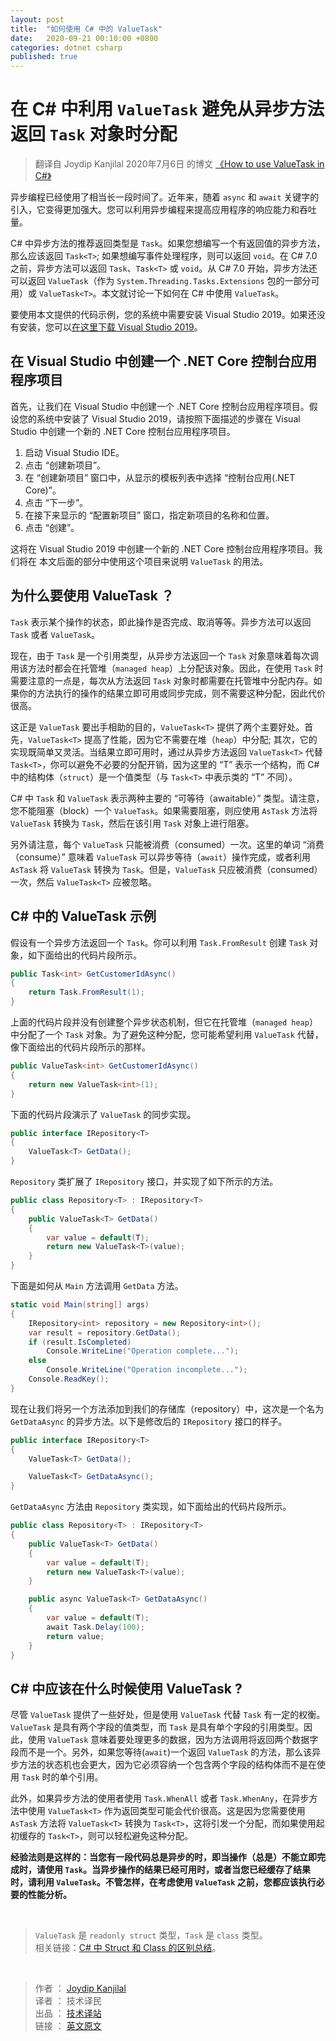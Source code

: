 ```yaml
---
layout: post
title:  "如何使用 C# 中的 ValueTask"
date:   2020-09-21 00:10:00 +0800
categories: dotnet csharp
published: true
---
```


# 在 C# 中利用 `ValueTask` 避免从异步方法返回 `Task` 对象时分配

> 翻译自 Joydip Kanjilal 2020年7月6日 的博文 [《How to use ValueTask in C#》](https://www.infoworld.com/article/3565433/how-to-use-valuetask-in-csharp.html)

异步编程已经使用了相当长一段时间了。近年来，随着 `async` 和 `await` 关键字的引入，它变得更加强大。您可以利用异步编程来提高应用程序的响应能力和吞吐量。

C# 中异步方法的推荐返回类型是 `Task`。如果您想编写一个有返回值的异步方法，那么应该返回 `Task<T>`; 如果想编写事件处理程序，则可以返回 `void`。在 C# 7.0 之前，异步方法可以返回 `Task`、`Task<T>` 或 `void`。从 C# 7.0 开始，异步方法还可以返回 `ValueTask`（作为 `System.Threading.Tasks.Extensions` 包的一部分可用）或 `ValueTask<T>`。本文就讨论一下如何在 C# 中使用 `ValueTask`。

要使用本文提供的代码示例，您的系统中需要安装 Visual Studio 2019。如果还没有安装，您可以[在这里下载 Visual Studio 2019](https://visualstudio.microsoft.com/downloads/)。

## 在 Visual Studio 中创建一个 .NET Core 控制台应用程序项目

首先，让我们在 Visual Studio 中创建一个 .NET Core 控制台应用程序项目。假设您的系统中安装了 Visual Studio 2019，请按照下面描述的步骤在 Visual Studio 中创建一个新的 .NET Core 控制台应用程序项目。

1. 启动 Visual Studio IDE。
2. 点击 “创建新项目”。
3. 在 “创建新项目” 窗口中，从显示的模板列表中选择 “控制台应用(.NET Core)”。
4. 点击 “下一步”。
5. 在接下来显示的 “配置新项目” 窗口，指定新项目的名称和位置。
6. 点击 “创建”。

这将在 Visual Studio 2019 中创建一个新的 .NET Core 控制台应用程序项目。我们将在 本文后面的部分中使用这个项目来说明 `ValueTask` 的用法。

## 为什么要使用 ValueTask ？

`Task` 表示某个操作的状态，即此操作是否完成、取消等等。异步方法可以返回 `Task` 或者 `ValueTask`。

现在，由于 `Task` 是一个引用类型，从异步方法返回一个 `Task` 对象意味着每次调用该方法时都会在托管堆（`managed heap`）上分配该对象。因此，在使用 `Task` 时需要注意的一点是，每次从方法返回 `Task` 对象时都需要在托管堆中分配内存。如果你的方法执行的操作的结果立即可用或同步完成，则不需要这种分配，因此代价很高。

这正是 `ValueTask` 要出手相助的目的，`ValueTask<T>` 提供了两个主要好处。首先，`ValueTask<T>` 提高了性能，因为它不需要在堆（`heap`）中分配; 其次，它的实现既简单又灵活。当结果立即可用时，通过从异步方法返回 `ValueTask<T>` 代替 `Task<T>`，你可以避免不必要的分配开销，因为这里的 “T” 表示一个结构，而 C# 中的结构体（`struct`）是一个值类型（与 `Task<T>` 中表示类的 “T” 不同）。

C# 中 `Task` 和 `ValueTask` 表示两种主要的 “可等待（awaitable）” 类型。请注意，您不能阻塞（block）一个 `ValueTask`。如果需要阻塞，则应使用 `AsTask` 方法将 `ValueTask` 转换为 `Task`，然后在该引用 `Task` 对象上进行阻塞。

另外请注意，每个 `ValueTask` 只能被消费（consumed）一次。这里的单词 “消费（consume）” 意味着 `ValueTask` 可以异步等待（`await`）操作完成，或者利用 `AsTask` 将 `ValueTask` 转换为 `Task`。但是，`ValueTask` 只应被消费（consumed）一次，然后 `ValueTask<T>` 应被忽略。

## C# 中的 ValueTask 示例

假设有一个异步方法返回一个 `Task`。你可以利用 `Task.FromResult` 创建 `Task` 对象，如下面给出的代码片段所示。

```csharp
public Task<int> GetCustomerIdAsync()
{
    return Task.FromResult(1);
}
```

上面的代码片段并没有创建整个异步状态机制，但它在托管堆（`managed heap`）中分配了一个 `Task` 对象。为了避免这种分配，您可能希望利用 `ValueTask` 代替，像下面给出的代码片段所示的那样。

```csharp
public ValueTask<int> GetCustomerIdAsync()
{
    return new ValueTask<int>(1);
}
```

下面的代码片段演示了 `ValueTask` 的同步实现。

```csharp
public interface IRepository<T>
{
    ValueTask<T> GetData();
}
```

`Repository` 类扩展了 `IRepository` 接口，并实现了如下所示的方法。

```csharp
public class Repository<T> : IRepository<T>
{
    public ValueTask<T> GetData()
    {
        var value = default(T);
        return new ValueTask<T>(value);
    }
}
```

下面是如何从 `Main` 方法调用 `GetData` 方法。

```csharp
static void Main(string[] args)
{
    IRepository<int> repository = new Repository<int>();
    var result = repository.GetData();
    if (result.IsCompleted)
        Console.WriteLine("Operation complete...");
    else
        Console.WriteLine("Operation incomplete...");
    Console.ReadKey();
}
```

现在让我们将另一个方法添加到我们的存储库（repository）中，这次是一个名为 `GetDataAsync` 的异步方法。以下是修改后的 `IRepository` 接口的样子。

```csharp
public interface IRepository<T>
{
    ValueTask<T> GetData();

    ValueTask<T> GetDataAsync();
}
```

`GetDataAsync` 方法由 `Repository` 类实现，如下面给出的代码片段所示。

```csharp
public class Repository<T> : IRepository<T>
{
    public ValueTask<T> GetData()
    {
        var value = default(T);
        return new ValueTask<T>(value);
    }

    public async ValueTask<T> GetDataAsync()
    {
        var value = default(T);
        await Task.Delay(100);
        return value;
    }
}
```

## C# 中应该在什么时候使用 ValueTask ?

尽管 `ValueTask` 提供了一些好处，但是使用 `ValueTask` 代替 `Task` 有一定的权衡。`ValueTask` 是具有两个字段的值类型，而 `Task` 是具有单个字段的引用类型。因此，使用 `ValueTask` 意味着要处理更多的数据，因为方法调用将返回两个数据字段而不是一个。另外，如果您等待(`await`)一个返回 `ValueTask` 的方法，那么该异步方法的状态机也会更大，因为它必须容纳一个包含两个字段的结构体而不是在使用 `Task` 时的单个引用。

此外，如果异步方法的使用者使用 `Task.WhenAll` 或者 `Task.WhenAny`，在异步方法中使用 `ValueTask<T>` 作为返回类型可能会代价很高。这是因为您需要使用 `AsTask` 方法将 `ValueTask<T>` 转换为 `Task<T>`，这将引发一个分配，而如果使用起初缓存的 `Task<T>`，则可以轻松避免这种分配。

**经验法则是这样的：当您有一段代码总是异步的时，即当操作（总是）不能立即完成时，请使用 `Task`。当异步操作的结果已经可用时，或者当您已经缓存了结果时，请利用 `ValueTask`。不管怎样，在考虑使用 `ValueTask` 之前，您都应该执行必要的性能分析。**

<br/>

> `ValueTask` 是 `readonly struct` 类型，`Task` 是 `class` 类型。  
> 相关链接：[C# 中 Struct 和 Class 的区别总结](https://mp.weixin.qq.com/s/wVikRMfc4BbrB6WbDy1gXw)。

<br/>

> 作者 ： [Joydip Kanjilal](https://www.infoworld.com/author/Joydip-Kanjilal/)   
> 译者 ： 技术译民   
> 出品 ： [技术译站](https://ittranslator.cn/)   
> 链接 ： [英文原文](https://www.infoworld.com/article/3565433/how-to-use-valuetask-in-csharp.html)


